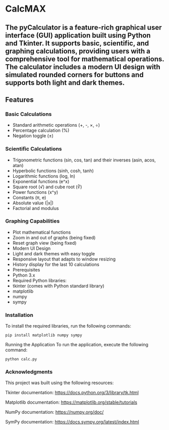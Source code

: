 # CalcMAX

## The pyCalculator is a feature-rich graphical user interface (GUI) application built using Python and Tkinter. It supports basic, scientific, and graphing calculations, providing users with a comprehensive tool for mathematical operations. The calculator includes a modern UI design with simulated rounded corners for buttons and supports both light and dark themes.

## Features

### Basic Calculations
- Standard arithmetic operations (+, -, ×, ÷)
- Percentage calculation (%)
- Negation toggle (±)

### Scientific Calculations
- Trigonometric functions (sin, cos, tan) and their inverses (asin, acos, atan)
- Hyperbolic functions (sinh, cosh, tanh)
- Logarithmic functions (log, ln)
- Exponential functions (e^x)
- Square root (√) and cube root (∛)
- Power functions (x^y)
- Constants (π, e)
- Absolute value (|x|)
- Factorial and modulus

### Graphing Capabilities
- Plot mathematical functions
- Zoom in and out of graphs (being fixed)
- Reset graph view (being fixed)
- Modern UI Design
- Light and dark themes with easy toggle
- Responsive layout that adapts to window resizing
- History display for the last 10 calculations
- Prerequisites
- Python 3.x
- Required Python libraries:
- tkinter (comes with Python standard library)
- matplotlib
- numpy
- sympy

### Installation
To install the required libraries, run the following commands:
```
pip install matplotlib numpy sympy
```
Running the Application
To run the application, execute the following command:
```
python calc.py
```
### Acknowledgments
This project was built using the following resources:


Tkinter documentation: https://docs.python.org/3/library/tk.html

Matplotlib documentation: https://matplotlib.org/stable/tutorials

NumPy documentation: https://numpy.org/doc/

SymPy documentation: https://docs.sympy.org/latest/index.html